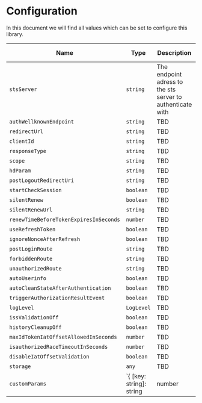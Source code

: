 # Configuration

In this document we will find all values which can be set to configure this library.

| Name                                   | Type                                           | Description                                                | Required | Example Value |
| -------------------------------------- | ---------------------------------------------- | ---------------------------------------------------------- | -------- | ------------- |
| `stsServer`                            | `string`                                       | The endpoint adress to the sts server to authenticate with | Yes      | Yes           |
| `authWellknownEndpoint`                | `string`                                       | TBD                                                        | No       | No            |
| `redirectUrl`                          | `string`                                       | TBD                                                        | No       | No            |
| `clientId`                             | `string`                                       | TBD                                                        | No       | No            |
| `responseType`                         | `string`                                       | TBD                                                        | No       | No            |
| `scope`                                | `string`                                       | TBD                                                        | No       | No            |
| `hdParam`                              | `string`                                       | TBD                                                        | No       | No            |
| `postLogoutRedirectUri`                | `string`                                       | TBD                                                        | No       | No            |
| `startCheckSession`                    | `boolean`                                      | TBD                                                        | No       | No            |
| `silentRenew`                          | `boolean`                                      | TBD                                                        | No       | No            |
| `silentRenewUrl`                       | `string`                                       | TBD                                                        | No       | No            |
| `renewTimeBeforeTokenExpiresInSeconds` | `number`                                       | TBD                                                        | No       | No            |
| `useRefreshToken`                      | `boolean`                                      | TBD                                                        | No       | No            |
| `ignoreNonceAfterRefresh`              | `boolean`                                      | TBD                                                        | No       | No            |
| `postLoginRoute`                       | `string`                                       | TBD                                                        | No       | No            |
| `forbiddenRoute`                       | `string`                                       | TBD                                                        | No       | No            |
| `unauthorizedRoute`                    | `string`                                       | TBD                                                        | No       | No            |
| `autoUserinfo`                         | `boolean`                                      | TBD                                                        | No       | No            |
| `autoCleanStateAfterAuthentication`    | `boolean`                                      | TBD                                                        | No       | No            |
| `triggerAuthorizationResultEvent`      | `boolean`                                      | TBD                                                        | No       | No            |
| `logLevel`                             | `LogLevel`                                     | TBD                                                        | No       | No            |
| `issValidationOff`                     | `boolean`                                      | TBD                                                        | No       | No            |
| `historyCleanupOff`                    | `boolean`                                      | TBD                                                        | No       | No            |
| `maxIdTokenIatOffsetAllowedInSeconds`  | `number`                                       | TBD                                                        | No       | No            |
| `isauthorizedRaceTimeoutInSeconds`     | `number`                                       | TBD                                                        | No       | No            |
| `disableIatOffsetValidation`           | `boolean`                                      | TBD                                                        | No       | No            |
| `storage`                              | `any`                                          | TBD                                                        | No       | No            |
| `customParams`                         | `{ [key: string]: string | number | boolean }` | TBD                                                        | No       | No            |
